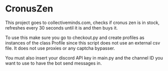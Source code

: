 # CronusZen

This project goes to collectiveminds.com, checks if cronus zen is in stock, refreshes every 30 seconds until it is and then buys it.

To use this make sure you go to checkout.py and create profiles as instances of the class Profile since this script does not use an external csv file.
It does not use proxies or any captcha bypasser.

You must also insert your discord API key in main.py and the channel ID you want to use to have the bot send messages in.
